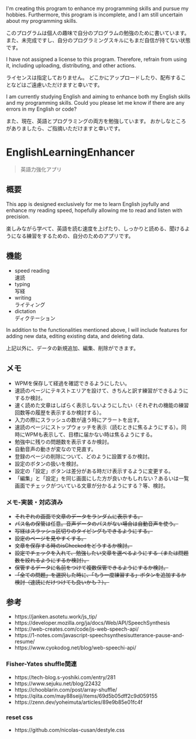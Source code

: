 <p>I'm creating this program to enhance my programming skills and pursue my hobbies.
Furthermore, this program is incomplete, and I am still uncertain about my programming skills.</p>
<p>このプログラムは個人の趣味で自分のプログラムの勉強のために書いています。
また、未完成ですし、自分のプログラミングスキルにもまだ自信が持てない状態です。</p>

<p>I have not assigned a license to this program.
Therefore, refrain from using it, including uploading, distributing, and other actions.</p>
<p>ライセンスは指定しておりません。
どこかにアップロードしたり、配布することなどはご遠慮いただけますと幸いです。</p>

<p>I am currently studying English and aiming to enhance both my English skills and my programming skills.
Could you please let me know if there are any errors in my English or code?</p>
<p>また、現在、英語とプログラミングの両方を勉強しています。
おかしなところがありましたら、ご指摘いただけますと幸いです。</p>

# EnglishLearningEnhancer
> 英語力強化アプリ

## 概要
<p>This app is designed exclusively for me to learn English joyfully and enhance my reading speed, hopefully allowing me to read and listen with precision.</p>
<p>楽しみながら学べて、英語を読む速度を上げたり、しっかりと読める、聞けるようになる練習をするための、自分のためのアプリです。</p>

## 機能
<ul>
<li>speed reading<br>速読</li>
<li>typing<br>写経</li>
<li>writing<br>ライティング</li>
<li>dictation<br>ディクテーション</li>
</ul>

<p>In addition to the functionalities mentioned above, I will include features for adding new data, editing existing data, and deleting data.</p>
<p>上記以外に、データの新規追加、編集、削除ができます。</p>

## メモ
<ul>
<li>WPMを保存して経過を確認できるようにしたい。</li>
<li>速読のページにテキストエリアを設けて、きちんと訳す練習ができるようにするか検討。</li>
<li>速く読めた文章はしばらく表示しないようにしたい（それぞれの機能の練習回数等の履歴を表示するか検討する）。</li>
<li>入力の際にスラッシュの数が違う時にアラートを出す。</li>
<li>速読のページにストップウォッチを表示（読むときに焦るようにする）。同時にWPMも表示して、目標に届かない時は焦るようにする。</li>
<li>勉強中に残りの問題数を表示するか検討。</li>
<li>自動音声の動きが変なので見直す。</li>
<li>登録のページの削除について、どのように設置するか検討。</li>
<li>設定のボタンの扱いを検討。</li>
<li>設定の「設定」ボタンは差分がある時だけ表示するように変更する。</li>
<li>「編集」と「設定」を同じ画面にした方が良いかもしれない？あるいは一覧画面でチェックがついている文章が分かるようにする？等、検討。</li>
</ul>

### メモ-実装・対応済み
<ul>
<li><s>それぞれの画面で文章のデータをランダムに表示する。</s></li>
<li><s>パス名の保管は任意。音声データのパスがない場合は自動音声を使う。</s></li>
<li><s>写経はスラッシュ区切りのタイピングもできるようにする。</s></li>
<li><s>設定のページを見やすくする。</s></li>
<li><s>文章を保存する時のisCheckedをどうするか検討。</s></li>
<li><s>設定でチェックを入れて、勉強したい文章を選べるようにする（または問題数を絞れるようにするか検討）。</s></li>
<li><s>保管するデータに名前をつけて複数保管できるようにするか検討。</s></li>
<li><s>「全ての問題」を選択した時に、「もう一度練習する」ボタンを追加するか検討（速読にだけつけても良いかも？）。</s></li>
</ul>

## 参考
<ul>
<li>https://janken.asotetu.work/js_tip/</li>
<li>https://developer.mozilla.org/ja/docs/Web/API/SpeechSynthesis</li>
<li>https://web-creates.com/code/js-web-speech-api/</li>
<li>https://1-notes.com/javascript-speechsynthesisutterance-pause-and-resume/</li>
<li>https://www.cyokodog.net/blog/web-speechi-api/</li>
</ul>

### Fisher-Yates shuffle関連 
<ul>
<li>https://tech-blog.s-yoshiki.com/entry/281</li>
<li>https://www.sejuku.net/blog/22432</li>
<li>https://chooblarin.com/post/array-shuffle/</li>
<li>https://qiita.com/may88seiji/items/69d5b05dff2c9d059155</li>
<li>https://zenn.dev/yoheimuta/articles/89e9b85e01fc4f</li>
</ul>

### reset css
<ul>
<li>https://github.com/nicolas-cusan/destyle.css</li>
</ul>